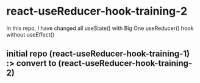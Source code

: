 # react-useReducer-hook-training-2
In this repo, I have changed all useState() with Big One useReducer() hook without useEffect()

## initial repo (react-useReducer-hook-training-1) :> convert to (react-useReducer-hook-training-2)
